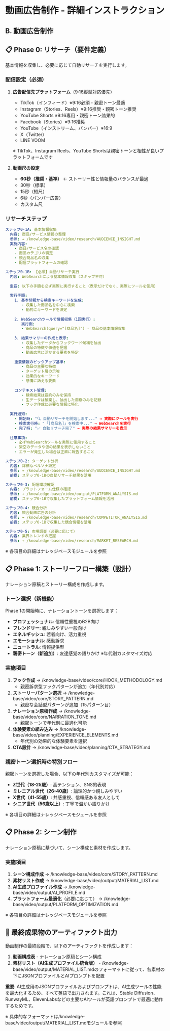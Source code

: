 # 動画広告制作 - 詳細インストラクション

## B. 動画広告制作

## 📋 Phase 0: リサーチ（要件定義）

基本情報を収集し、必要に応じて自動リサーチを実行します。

### 配信設定（必須）
1. **広告配信先プラットフォーム**（9:16縦型対応優先）
   - TikTok（インフィード）※9:16必須・親密トーン最適
   - Instagram（Stories、Reels）※9:16推奨・親密トーン推奨
   - YouTube Shorts ※9:16専用・親密トーン効果的
   - Facebook（Stories）※9:16推奨
   - YouTube（インストリーム、バンパー）※16:9
   - X（Twitter）
   - LINE VOOM
   
   ※ TikTok、Instagram Reels、YouTube Shortsは親密トーンと相性が良いプラットフォームです
   
2. **動画尺の設定**
   - **60秒（推奨・基準）** ← ストーリー性と情報量のバランスが最適
   - 30秒（標準）
   - 15秒（短尺）
   - 6秒（バンパー広告）
   - カスタム尺

### リサーチステップ
```yaml
ステップ0-1A: 基本情報収集
  内容: 商品/サービス情報の整理
  参照: → /knowledge-base/video/research/AUDIENCE_INSIGHT.md
  実施内容:
    - 商品/サービス名の確認
    - 商品カテゴリの特定
    - 競合商品名の収集
    - 配信プラットフォームの確認

ステップ0-1B: 【必須】自動リサーチ実行
  内容: WebSearchによる基本情報収集（スキップ不可）
  
  重要: 以下の手順を必ず実際に実行すること（表示だけでなく、実際にツールを使用）
  
  実行手順:
    1. 基本情報から検索キーワードを生成:
       - 収集した商品名を中心に検索
       - 動的にキーワードを決定
    
    2. WebSearchツールで情報収集（1回実行）:
       実行例:
       - WebSearch(query="[商品名]") - 商品の基本情報収集
    
    3. 結果サマリーの作成と表示:
       - 収集したデータからフックワード候補を抽出
       - 商品の特徴や価値を把握
       - 動画広告に活かせる要素を特定
    
    重要情報のピックアップ基準:
       - 商品の主要な特徴
       - ターゲット層の示唆
       - 効果的なキーワード
       - 感情に訴える要素
    
    コンテキスト管理:
       - 検索結果は要約のみを保持
       - 生データは破棄し、抽出した洞察のみを記録
       - フック作成に必要な情報に特化
  
  実行通知:
    - 開始時: "🔍 自動リサーチを開始します..." → 実際にツールを実行
    - 検索実行時: "「[商品名]」を検索中..." → WebSearchを実行
    - 完了時: "✅ 自動リサーチ完了" → 実際の結果サマリーを表示
  
  注意事項:
    - 必ずWebSearchツールを実際に使用すること
    - 架空のデータや仮の結果を表示しないこと
    - エラーが発生した場合は正直に報告すること

ステップ0-2: ターゲット分析
  内容: 詳細なペルソナ設定
  参照: → /knowledge-base/video/research/AUDIENCE_INSIGHT.md
  前提: ステップ0-1Bの自動リサーチ結果を活用

ステップ0-3: 配信環境確認
  内容: プラットフォーム仕様の確認
  参照: → /knowledge-base/video/output/PLATFORM_ANALYSIS.md
  前提: ステップ0-1Bで収集したプラットフォーム情報を活用

ステップ0-4: 競合分析
  内容: 競合動画広告の分析
  参照: → /knowledge-base/video/research/COMPETITOR_ANALYSIS.md
  前提: ステップ0-1Bで収集した競合情報を活用

ステップ0-5: 市場調査（必要に応じて）
  内容: 業界トレンドの把握
  参照: → /knowledge-base/video/research/MARKET_RESEARCH.md
```

※ 各項目の詳細はナレッジベースモジュールを参照



## 📋 Phase 1: ストーリーフロー構築（設計）

ナレーション原稿とストーリー構成を作成します。

### トーン選択（新機能）
Phase 1の開始時に、ナレーショントーンを選択します：
- **プロフェッショナル**: 信頼性重視のB2B向け
- **フレンドリー**: 親しみやすい一般向け
- **エネルギッシュ**: 若者向け、活力重視
- **エモーショナル**: 感動訴求
- **ニュートラル**: 情報提供型
- **親密トーン（新追加）**: 友達感覚の語りかけ ※年代別カスタマイズ対応

### 実施項目
1. **フック作成** → /knowledge-base/video/core/HOOK_METHODOLOGY.md
   - 親密訴求型フックパターンが追加（年代別対応）
2. **ストーリーパターン選択** → /knowledge-base/video/core/STORY_PATTERN.md
   - 親密な会話型パターンが追加（15パターン目）
3. **ナレーション原稿作成** → /knowledge-base/video/core/NARRATION_TONE.md
   - 親密トーンで年代別に最適化可能
4. **体験要素の組み込み** → /knowledge-base/video/planning/EXPERIENCE_ELEMENTS.md
   - 年代別の効果的な体験要素を選択
5. **CTA設計** → /knowledge-base/video/planning/CTA_STRATEGY.md

### 親密トーン選択時の特別フロー
親密トーンを選択した場合、以下の年代別カスタマイズが可能：
- **Z世代（18-25歳）**: 高テンション、SNS的表現
- **ミレニアル世代（26-40歳）**: 論理的かつ親しみやすい
- **X世代（41-55歳）**: 共感重視、信頼感ある友人として
- **シニア世代（56歳以上）**: 丁寧で温かい語りかけ

※ 各項目の詳細はナレッジベースモジュールを参照


## 📋 Phase 2: シーン制作

ナレーション原稿に基づいて、シーン構成と素材を作成します。

### 実施項目
1. **シーン構成作成** → /knowledge-base/video/core/STORY_PATTERN.md
2. **素材リスト作成** → /knowledge-base/video/output/MATERIAL_LIST.md
3. **AI生成プロファイル作成** → /knowledge-base/video/output/AI_PROFILE.md
4. **プラットフォーム最適化**（必要に応じて） → /knowledge-base/video/output/PLATFORM_OPTIMIZATION.md

※ 各項目の詳細はナレッジベースモジュールを参照

## 📝 最終成果物のアーティファクト出力

動画制作の最終段階で、以下のアーティファクトを作成します：

1. **動画構成表** - ナレーション原稿とシーン構成
2. **素材リスト（AI生成プロファイル統合版）** - /knowledge-base/video/output/MATERIAL_LIST.mdのフォーマットに従って、各素材の下にJSONプロファイルとAIプロンプトを配置

**重要**: AI生成用のJSONプロファイルおよびプロンプトは、AI生成ツールの性能を最大化するため、すべて英語で出力されます。これは、Stable Diffusion、RunwayML、ElevenLabsなどの主要なAIツールが英語プロンプトで最適に動作するためです。

※ 具体的なフォーマットは/knowledge-base/video/output/MATERIAL_LIST.mdモジュールを参照